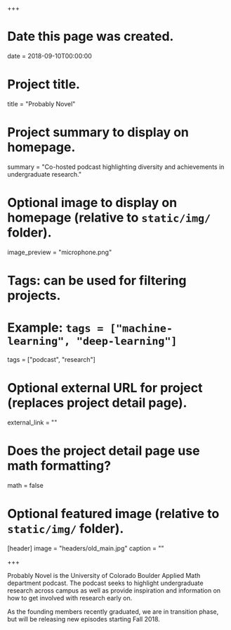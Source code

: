 +++
# Date this page was created.
date = 2018-09-10T00:00:00

# Project title.
title = "Probably Novel"

# Project summary to display on homepage.
summary = "Co-hosted podcast highlighting diversity and achievements in undergraduate research."

# Optional image to display on homepage (relative to `static/img/` folder).
image_preview = "microphone.png"

# Tags: can be used for filtering projects.
# Example: `tags = ["machine-learning", "deep-learning"]`
tags = ["podcast", "research"]

# Optional external URL for project (replaces project detail page).
external_link = ""

# Does the project detail page use math formatting?
math = false

# Optional featured image (relative to `static/img/` folder).
[header]
image = "headers/old_main.jpg"
caption = ""

+++

Probably Novel is the University of Colorado Boulder Applied Math department podcast. The podcast seeks to highlight undergraduate research across campus as well as provide inspiration and information on how to get involved with research early on.

As the founding members recently graduated, we are in transition phase, but will be releasing new episodes starting Fall 2018.
